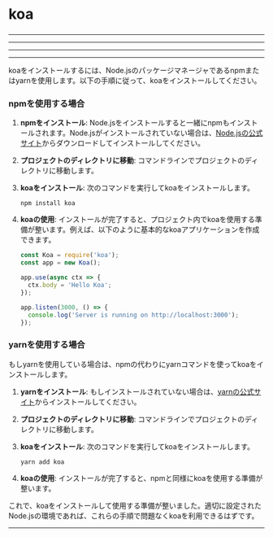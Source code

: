 ###
# koa
###

---

---

---

---

koaをインストールするには、Node.jsのパッケージマネージャであるnpmまたはyarnを使用します。以下の手順に従って、koaをインストールしてください。

### npmを使用する場合

1. **npmをインストール**: Node.jsをインストールすると一緒にnpmもインストールされます。Node.jsがインストールされていない場合は、[Node.jsの公式サイト](https://nodejs.org/)からダウンロードしてインストールしてください。

2. **プロジェクトのディレクトリに移動**: コマンドラインでプロジェクトのディレクトリに移動します。

3. **koaをインストール**: 次のコマンドを実行してkoaをインストールします。

   ```
   npm install koa
   ```

4. **koaの使用**: インストールが完了すると、プロジェクト内でkoaを使用する準備が整います。例えば、以下のように基本的なkoaアプリケーションを作成できます。

   ```javascript
   const Koa = require('koa');
   const app = new Koa();

   app.use(async ctx => {
     ctx.body = 'Hello Koa';
   });

   app.listen(3000, () => {
     console.log('Server is running on http://localhost:3000');
   });
   ```

### yarnを使用する場合

もしyarnを使用している場合は、npmの代わりにyarnコマンドを使ってkoaをインストールします。

1. **yarnをインストール**: もしインストールされていない場合は、[yarnの公式サイト](https://classic.yarnpkg.com/en/docs/install/)からインストールしてください。

2. **プロジェクトのディレクトリに移動**: コマンドラインでプロジェクトのディレクトリに移動します。

3. **koaをインストール**: 次のコマンドを実行してkoaをインストールします。

   ```
   yarn add koa
   ```

4. **koaの使用**: インストールが完了すると、npmと同様にkoaを使用する準備が整います。

これで、koaをインストールして使用する準備が整いました。適切に設定されたNode.jsの環境であれば、これらの手順で問題なくkoaを利用できるはずです。

---
